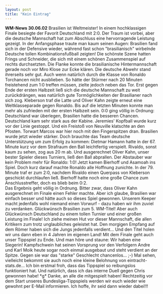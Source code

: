 ```yaml
---
layout: post
title: "Kein Eintrag"
---
```


**WM-News 30.06.02** Brasilien ist Weltmeister! In einem hochklassigen Finale besiegte der Favorit Deutschland mit 2:0. Der Traum ist vorbei, aber die deutsche Mannschaft hat zum Abschluss eine hervorragende Leistung gezeigt. In der Anfangsphase traute man kaum seinen Augen: Brasilien fand sich in der Defensive wieder, während fast schon "brasilianisch" wirbelnde Deutsche tollen Kombinationsfußball zeigten! Die schönste Szene hatten Frings und Schneider, die sich mit einem schönen Zusammenspiel auf rechts durchsetzten. Die Flanke konnte die brasilianische Hintermannschaft gerade noch vor Miro Klose zur Ecke klären. Die deutsche Abwehr stand ihrerseits sehr gut. Auch wenn natürlich durch die Klasse von Ronaldo Torchancen nicht ausblieben. So hätte der Stürmer nach 20 Minuten freistehend zum 1:0 treffen müssen, zielte jedoch neben das Tor. Erst gegen Ende der ersten Halbzeit ließ sich die deutsche Mannschaft zu weit zurückdrängen, was natürlich gute Tormöglichkeiten der Brasilianer nach sich zog. Kleberson traf die Latte und Oliver Kahn zeigte erneut eine Weltklasseparade gegen Ronaldo. Bis auf die letzten Minuten konnte man mehr als zufrieden mit der ersten Halbzeit sein. 0:0 ging völlig in Ordnung: Deutschland war überlegen, Brasilien hatte die besseren Chancen.  
Deutschland kam sehr stark aus der Kabine. Jeremies' Kopfball wurde kurz vor der Linie gestoppt. Und ein Freistoß von Neuville klatschte an den Pfosten. Torwart Marcos war hier noch mit den Fingerspitzen dran. Brasilien wurde jetzt wieder stärker. Doch brauchte das Team deutsche Unterstützung um zum Erfolg zu kommen: Dietmar Hamann hatte in der 67. Minute kurz vor dem Strafraum den Ball leichtfertig verspielt. Rivaldo, sonst kaum zu sehen, zog aus 20 m ab. Und ausgerechnet Oliver Kahn, unser bester Spieler dieses Turniers, ließ den Ball abprallen. Der Abstauber war kein Problem mehr für Ronaldo: 1:0! Jetzt kamen Bierhoff und Asamoah ins Spiel. Doch kurz darauf machte Ronaldo alle Hoffnung zunichte. In der 79. Minute traf er zum 2:0, nachdem Rivaldo einen Querpass von Kleberson geschickt durchlaufen ließ. Bierhoff hatte noch eine große Chance zum Anschlusstreffer, doch es blieb beim 0:2.  
Das Ergebnis geht völlig in Ordnung. Bitter zwar, dass Oliver Kahn ausgerechnet im Finale einen Fehler machte. Aber ich glaube, Brasilien war einfach besser und hätte auch so dieses Spiel gewonnen. Unserem Keeper macht jedenfalls wohl niemand einen Vorwurf - dazu haben wir ihm zuviel zu verdanken. Glückwünsch Brasilien zum 5. WM-Titel! Aber auch Glückwünsch Deutschland zu einem tollen Turnier und einer großen Leistung im Finale! Ich ziehe meinen Hut vor dieser Mannschaft, die allen Kritikern zum trotz unglaubliches geleistet hat. Den morgigen Empfang auf dem Römer haben sich die Jungs jedenfalls verdient... Und den Titel holen wir uns dann eben in 4 Jahren im eigenen Land! Mit dem Finale geht auch unser Tippspiel zu Ende. Und man höre und staune: Wir haben eine Siegerin! Kampfschwein hat seinen Vorsprung vor den Verfolgern Andre und Karl Moik heute sogar noch einmal ausgebaut und steht verdient an der Spitze. Gegen sie war das "starke" Geschlecht chancenlos... ;-) Mal sehen, vielleicht bekommt sie auch noch eine kleine Belohnung von eintracht-stats.de... Ich bin erstmal froh, dass das Tippspiel so reibungslos funktioniert hat. Und natürlich, dass ich das interne Duell gegen Chris gewonnen habe! \*g\* Danke, an alle die mitgespielt haben! Rechtzeitig vor dem Start unseres Bundesliga-Tippspiels werden wir euch wieder wie gewohnt per E-Mail informieren. Ich hoffe, ihr seid dann wieder dabei!!!
